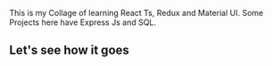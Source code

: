 This is my Collage of learning React Ts, Redux and Material UI. Some Projects here have Express Js and SQL. 

## Let's see how it goes
